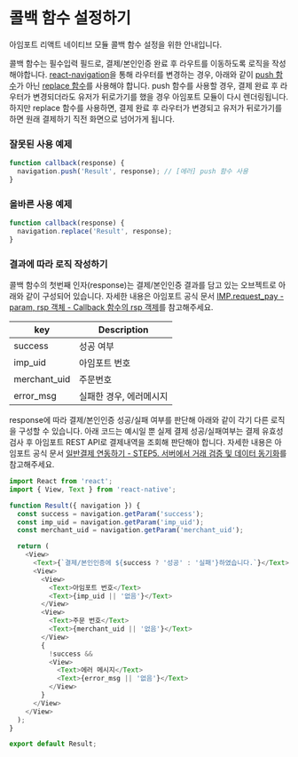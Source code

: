# 콜백 함수 설정하기
아임포트 리액트 네이티브 모듈 콜백 함수 설정을 위한 안내입니다.

콜백 함수는 필수입력 필드로, 결제/본인인증 완료 후 라우트를 이동하도록 로직을 작성해야합니다.
[react-navigation](https://github.com/react-navigation/react-navigation)을 통해 라우터를 변경하는 경우, 아래와 같이 [push 함수](https://reactnavigation.org/docs/stack-actions/#push)가 아닌 [replace 함수](https://reactnavigation.org/docs/stack-actions/#replace)를 사용해야 합니다.
push 함수를 사용할 경우, 결제 완료 후 라우터가 변경되더라도 유저가 뒤로가기를 했을 경우 아임포트 모듈이 다시 렌더링됩니다.
하지만 replace 함수를 사용하면, 결제 완료 후 라우터가 변경되고 유저가 뒤로가기를 하면 원래 결제하기 직전 화면으로 넘어가게 됩니다.

### 잘못된 사용 예제
```javascript
function callback(response) {
  navigation.push('Result', response); // [에러] push 함수 사용
}
```

### 올바른 사용 예제
```javascript
function callback(response) {
  navigation.replace('Result', response);
}
```

### 결과에 따라 로직 작성하기
콜백 함수의 첫번째 인자(response)는 결제/본인인증 결과를 담고 있는 오브젝트로 아래와 같이 구성되어 있습니다.
자세한 내용은 아임포트 공식 문서 [IMP.request_pay - param, rsp 객체 - Callback 함수의 rsp 객제](https://docs.iamport.kr/tech/imp#callback)를 참고해주세요.

| key           |  Description       |
| ------------- | ------------------ |
| success       | 성공 여부            |
| imp_uid       | 아임포트 번호         |
| merchant_uid  | 주문번호             |
| error_msg     | 실패한 경우, 에러메시지  |

response에 따라 결제/본인인증 성공/실패 여부를 판단해 아래와 같이 각기 다른 로직을 구성할 수 있습니다.
아래 코드는 예시일 뿐 실제 결제 성공/실패여부는 결제 유효성 검사 후 아임포트 REST API로 결제내역을 조회해 판단해야 합니다.
자세한 내용은 아임포트 공식 문서 [일반결제 연동하기 - STEP5. 서버에서 거래 검증 및 데이터 동기화](https://docs.iamport.kr/implementation/payment#server-side-logic)를 참고해주세요.

```javascript
import React from 'react';
import { View, Text } from 'react-native';

function Result({ navigation }) {
  const success = navigation.getParam('success');
  const imp_uid = navigation.getParam('imp_uid');
  const merchant_uid = navigation.getParam('merchant_uid');

  return (
    <View>
      <Text>{`결제/본인인증에 ${success ? '성공' : '실패'}하였습니다.`}</Text>
      <View>
        <View>
          <Text>아임포트 번호</Text>
          <Text>{imp_uid || '없음'}</Text>
        </View>
        <View>
          <Text>주문 번호</Text>
          <Text>{merchant_uid || '없음'}</Text>
        </View>
        {
          !success &&
          <View>
            <Text>에러 메시지</Text>
            <Text>{error_msg || '없음'}</Text>
          </View>
        }
      </View>
    </View>
  );
}

export default Result;
```
